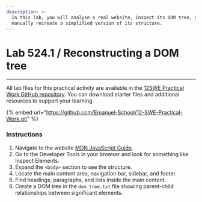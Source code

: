```yaml
---
description: >-
  In this lab, you will analyse a real website, inspect its DOM tree, and
  manually recreate a simplified version of its structure.
---
```


# Lab 524.1 / Reconstructing a DOM tree

***

All lab files for this practical activity are available in the [12SWE Practical Work GitHub repository](https://github.com/Emanuel-School/12-SWE-Practical-Work.git). You can download starter files and additional resources to support your learning.

{% embed url="https://github.com/Emanuel-School/12-SWE-Practical-Work.git" %}

### Instructions

1. Navigate to the website [MDN JavaScript Guide](https://developer.mozilla.org/en-US/docs/Web/JavaScript/Guide).
2. Go to the Developer Tools in your browser and look for something like Inspect Elements.
3. Expand the `<body>` section to see the structure.
4. Locate the main content area, navigation bar, sidebar, and footer.
5. Find headings, paragraphs, and lists inside the main content.
6. Create a DOM tree in the `dom_tree.txt` file showing parent-child relationships between significant elements.

